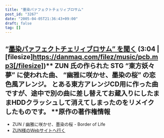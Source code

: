 ```yaml
---
title: "墨染パァフェクトチェリィブロサム"
post_id: "3267"
date: "2005-04-05T21:36:43+09:00"
draft: false
tag: []
---
```



## “[墨染パァフェクトチェリィブロサム” を聞く](/filez/music/pcb.mp3) (3:04 | [filesize]https://danmaq.com/filez/music/pcb.mp3[/filesize])** ZUN 氏の作られた STG “東方妖々夢” に使われた曲、 “幽雅に咲かせ、墨染の桜” の恋色風アレンジ。 とある東方アレンジCD用に作った曲ですが、途中で別の曲に差し替えてお蔵入りにしたままHDDクラッシュして消えてしまったのをリメイクしたものです。  **原作の著作権情報

  * ZUN / 幽雅に咲かせ、墨染の桜 - Border of Life
  * [ZUN様のWebサイトへ行く](http://www16.big.or.jp/%7Ezun/)
